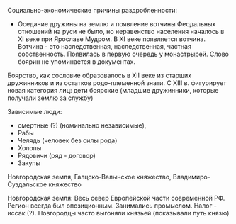 Социально-экономические причины раздробленности: 
- Оседание дружины на землю и появление вотчины
Феодальных отношений на руси не было, но неравенство населения началось в XI веке при Ярославе Мудром. В XI веке появляется вотчина. 
Вотчина - это наследственная, наследственная, частная собственность. Появилась в первую очередь у монастрырей. 
Слово боярин не упоминается в документах. 

Боярство, как сословие образовалось в XII веке из старших дружинников и из остатков родо-племенной знати.
С XIII в. фигурирует новая категория лиц: дети боярские (младшие дружинники, которые получали землю за службу)

Зависимые люди: 
- смертные (?) (номинально независимые),
- Рабы 
- Челядь (человек без силы рода)
- Холопы
- Рядовичи (ряд - договор)
- Закупы

Новгородская земля, Галцско-Валынское княжество, Владимиро-Суздальское княжество

Новгородская земля:
	Весь север Европейской части современной РФ.  Регион всегда был опозиционным. Занимались промыслом. Налог - иссак (?). Новгородцы часто выгоняли князьей (показывали путь князю)